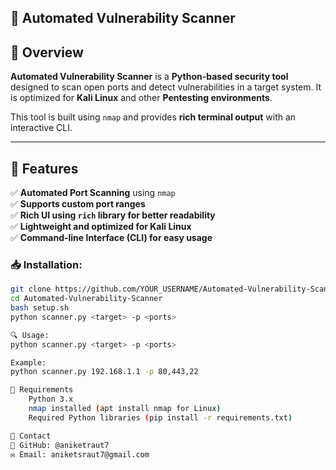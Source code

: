 ## 🚀 Automated Vulnerability Scanner 

## 🚀 Overview
**Automated Vulnerability Scanner** is a **Python-based security tool** designed to scan open ports and detect vulnerabilities in a target system. It is optimized for **Kali Linux** and other **Pentesting environments**.

This tool is built using `nmap` and provides **rich terminal output** with an interactive CLI.

---
## 🎯 **Features**
✅ **Automated Port Scanning** using `nmap`  
✅ **Supports custom port ranges**  
✅ **Rich UI using `rich` library for better readability**  
✅ **Lightweight and optimized for Kali Linux**  
✅ **Command-line Interface (CLI) for easy usage**  


### 📥 Installation:
```bash
git clone https://github.com/YOUR_USERNAME/Automated-Vulnerability-Scanner.git
cd Automated-Vulnerability-Scanner
bash setup.sh
python scanner.py <target> -p <ports>

🔍 Usage:
python scanner.py <target> -p <ports>

Example:
python scanner.py 192.168.1.1 -p 80,443,22

📝 Requirements
    Python 3.x
    nmap installed (apt install nmap for Linux)
    Required Python libraries (pip install -r requirements.txt)

📩 Contact
🔗 GitHub: @aniketraut7
✉️ Email: aniketsraut7@gmail.com
